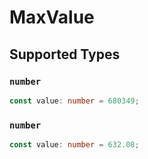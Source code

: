 # MaxValue


## Supported Types

### `number`

```typescript
const value: number = 680349;
```

### `number`

```typescript
const value: number = 632.08;
```

